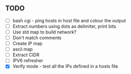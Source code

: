 ## TODO
- [ ] bash cgi - ping hosts in host file and colour the output
- [ ] Extract numbers using dots as delimiter, print bits
- [ ] Use std map to build network?
- [ ] Don't match comments
- [ ] Create IP map
- [ ] ascii map
- [ ] Extract CIDR
- [ ] IPV6 refresher
- [x] Verify mode - test all the IPs defined in a hosts file
